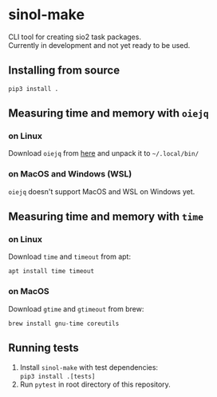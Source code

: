 # sinol-make
CLI tool for creating sio2 task packages. \
Currently in development and not yet ready to be used.

## Installing from source
`pip3 install .`

## Measuring time and memory with `oiejq`
### on Linux
Download `oiejq` from [here](https://oij.edu.pl/zawodnik/srodowisko/oiejq.tar.gz) and unpack it to `~/.local/bin/`
### on MacOS and Windows (WSL)
`oiejq` doesn't support MacOS and WSL on Windows yet.

## Measuring time and memory with `time`
### on Linux
Download `time` and `timeout` from apt:
```
apt install time timeout
```
### on MacOS
Download `gtime` and `gtimeout` from brew:
```
brew install gnu-time coreutils
```

## Running tests
1. Install `sinol-make` with test dependencies: \
```pip3 install .[tests]```
2. Run `pytest` in root directory of this repository.
